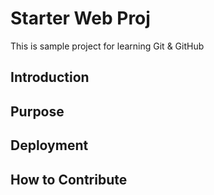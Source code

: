 # Starter Web Proj

This is sample project for learning Git & GitHub

## Introduction

## Purpose

## Deployment

## How to Contribute